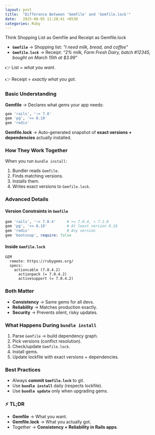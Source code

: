 ```yaml
---
layout: post
title:  "Difference Between 'Gemfile' and 'Gemfile.lock'"
date:   2025-08-05 11:28:41 +0530
categories: Ruby
---
```


Think Shopping List as Gemfile and Receipt as Gemfile.lock
- **`Gemfile`** → Shopping list: *“I need milk, bread, and coffee”*
- **`Gemfile.lock`** → Receipt: *“2% milk, Farm Fresh Dairy, batch #12345, bought on March 15th at $3.99”*

👉 List = *what you want*.

👉 Receipt = *exactly what you got*.

### Basic Understanding
**Gemfile** → Declares what gems your app needs:

```ruby
gem 'rails', '~> 7.0'
gem 'pg', '>= 0.18'
gem 'redis'
```

**Gemfile.lock** → Auto-generated snapshot of **exact versions + dependencies** actually installed.

### How They Work Together

When you run `bundle install`:

1. Bundler reads `Gemfile`.
2. Finds matching versions.
3. Installs them.
4. Writes exact versions to `Gemfile.lock`.

### Advanced Details

#### Version Constraints in `Gemfile`

```ruby
gem 'rails', '~> 7.0.4'     # >= 7.0.4, < 7.1.0
gem 'pg', '>= 0.18'         # At least version 0.18
gem 'redis'                 # Any version
gem 'bootsnap', require: false
```

#### Inside `Gemfile.lock`

```
GEM
  remote: https://rubygems.org/
  specs:
    actioncable (7.0.4.2)
      actionpack (= 7.0.4.2)
      activesupport (= 7.0.4.2)
```

### Both Matter

* **Consistency** → Same gems for all devs.
* **Reliability** → Matches production exactly.
* **Security** → Prevents silent, risky updates.

### What Happens During `bundle install`

1. Parse `Gemfile` → build dependency graph.
2. Pick versions (conflict resolution).
3. Check/update `Gemfile.lock`.
4. Install gems.
5. Update lockfile with exact versions + dependencies.

### Best Practices

* Always **commit `Gemfile.lock`** to git.
* Use **`bundle install`** daily (respects lockfile).
* Use **`bundle update`** only when upgrading gems.

### ⚡ TL;DR

* **Gemfile** → What you want.
* **Gemfile.lock** → What you actually got.
* Together → **Consistency + Reliability in Rails apps**.
